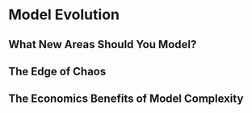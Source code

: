 # Model Evolution

## What New Areas Should You Model?

## The Edge of Chaos

## The Economics Benefits of Model Complexity


